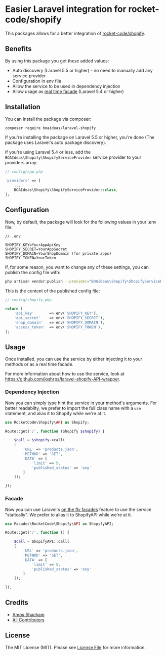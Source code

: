 # Easier Laravel integration for rocket-code/shopify

This packages allows for a better integration of [rocket-code/shopify](https://github.com/joshrps/laravel-shopify-API-wrapper).

## Benefits
By using this package you get these added values:

- Auto discovery (Laravel 5.5 or higher) - no need to manually add any service provider
- Configuration in env file
- Allow the service to be used in dependency injection
- Allow usage as [real time facade](https://twitter.com/taylorotwell/status/814944242158149632) (Laravel 5.4 or higher)

## Installation

You can install the package via composer:

```bash
composer require boaideas/laravel-shopify
```

If you're installing the package on Laravel 5.5 or higher, you're done (The package uses Laravel's auto package discovery).

If you're using Laravel 5.4 or less, add the `BOAIdeas\Shopify\ShopifyServiceProvider` service provider to your providers array:

```php
// config/app.php

'providers' => [
    ...
    BOAIdeas\Shopify\ShopifyServiceProvider::class,
];
```

## Configuration

Now, by default, the package will look for the following values in your .env file:
```
// .env

SHOPIFY_KEY=YourAppApiKey
SHOPIFY_SECRET=YourAppSecret
SHOPIFY_DOMAIN=YourShopDomain (for private apps)
SHOPIFY_TOKEN=YourToken
```

If, for some reason, you want to change any of these settings, you can publish the config file with:

```bash
php artisan vendor:publish --provider="BOAIdeas\Shopify\ShopifyServiceProvider"
```

This is the content of the published config file:

```php
// config/shopify.php

return [
    'api_key'       => env('SHOPIFY_KEY'),
    'api_secret'    => env('SHOPIFY_SECRET'),
    'shop_domain'   => env('SHOPIFY_DOMAIN'),
    'access_token'  => env('SHOPIFY_TOKEN'),
];
```

## Usage

Once installed, you can use the service by either injecting it to your methods or as a real time facade.

For more information about how to use the service, look at https://github.com/joshrps/laravel-shopify-API-wrapper.

### Dependency Injection
Now you can simply type hint the service in your method's arguments. For better readabilty, we prefer to import the full class name with a `use` statement, and alias it to Shopify while we're at it.

```php
use RocketCode\Shopify\API as Shopify;

Route::get('/', function (Shopify $shopify) {

    $call = $shopify->call(
    [
        'URL' => 'products.json',
        'METHOD' => 'GET',
        'DATA' => [
            'limit' => 5,
            'published_status' => 'any'
        ]
    ]);

});
```

### Facade
Now you can use Laravel's [on the fly facades](https://twitter.com/taylorotwell/status/814944242158149632) feature to use the service "statically". We prefer to alias it to ShopifyAPI while we're at it.

```php
use Facades\RocketCode\Shopify\API as ShopifyAPI;

Route::get('/', function () {

    $call = ShopifyAPI::call(
    [
        'URL' => 'products.json',
        'METHOD' => 'GET',
        'DATA' => [
            'limit' => 5,
            'published_status' => 'any'
        ]
    ]);

});
```

## Credits

- [Amos Shacham](https://github.com/amosmos)
- [All Contributors](../../contributors)

## License

The MIT License (MIT). Please see [License File](LICENSE) for more information.